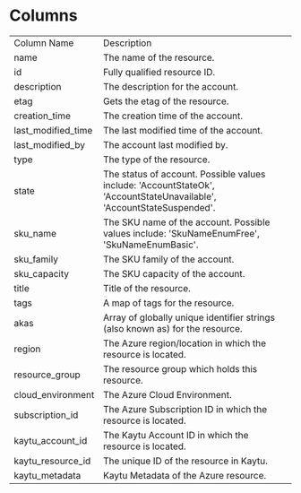 # Columns  

<table>
	<tr><td>Column Name</td><td>Description</td></tr>
	<tr><td>name</td><td>The name of the resource.</td></tr>
	<tr><td>id</td><td>Fully qualified resource ID.</td></tr>
	<tr><td>description</td><td>The description for the account.</td></tr>
	<tr><td>etag</td><td>Gets the etag of the resource.</td></tr>
	<tr><td>creation_time</td><td>The creation time of the account.</td></tr>
	<tr><td>last_modified_time</td><td>The last modified time of the account.</td></tr>
	<tr><td>last_modified_by</td><td>The account last modified by.</td></tr>
	<tr><td>type</td><td>The type of the resource.</td></tr>
	<tr><td>state</td><td>The status of account. Possible values include: 'AccountStateOk', 'AccountStateUnavailable', 'AccountStateSuspended'.</td></tr>
	<tr><td>sku_name</td><td>The SKU name of the account. Possible values include: 'SkuNameEnumFree', 'SkuNameEnumBasic'.</td></tr>
	<tr><td>sku_family</td><td>The SKU family of the account.</td></tr>
	<tr><td>sku_capacity</td><td>The SKU capacity of the account.</td></tr>
	<tr><td>title</td><td>Title of the resource.</td></tr>
	<tr><td>tags</td><td>A map of tags for the resource.</td></tr>
	<tr><td>akas</td><td>Array of globally unique identifier strings (also known as) for the resource.</td></tr>
	<tr><td>region</td><td>The Azure region/location in which the resource is located.</td></tr>
	<tr><td>resource_group</td><td>The resource group which holds this resource.</td></tr>
	<tr><td>cloud_environment</td><td>The Azure Cloud Environment.</td></tr>
	<tr><td>subscription_id</td><td>The Azure Subscription ID in which the resource is located.</td></tr>
	<tr><td>kaytu_account_id</td><td>The Kaytu Account ID in which the resource is located.</td></tr>
	<tr><td>kaytu_resource_id</td><td>The unique ID of the resource in Kaytu.</td></tr>
	<tr><td>kaytu_metadata</td><td>Kaytu Metadata of the Azure resource.</td></tr>
</table>
